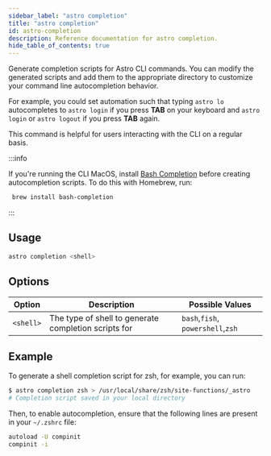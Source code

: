 ```yaml
---
sidebar_label: "astro completion"
title: "astro completion"
id: astro-completion
description: Reference documentation for astro completion.
hide_table_of_contents: true
---
```


Generate completion scripts for Astro CLI commands. You can modify the generated scripts and add them to the appropriate directory to customize your command line autocompletion behavior.

For example, you could set automation such that typing `astro lo` autocompletes to `astro login` if you press **TAB** on your keyboard and `astro login` or `astro logout` if you press **TAB** again.

This command is helpful for users interacting with the CLI on a regular basis.

:::info

If you're running the CLI MacOS, install [Bash Completion](https://github.com/scop/bash-completion) before creating autocompletion scripts. To do this with Homebrew, run:

```bash
 brew install bash-completion
```

:::

## Usage

```bash
astro completion <shell>
```

## Options

| Option  | Description                                          | Possible Values                   |
| ------- | ---------------------------------------------------- | --------------------------------- |
| `<shell>` | The type of shell to generate completion scripts for | `bash`,`fish`, `powershell`,`zsh` |

## Example

To generate a shell completion script for zsh, for example, you can run:

```bash
$ astro completion zsh > /usr/local/share/zsh/site-functions/_astro
# Completion script saved in your local directory
```

Then, to enable autocompletion, ensure that the following lines are present in your `~/.zshrc` file:

```bash
autoload -U compinit
compinit -i
```
